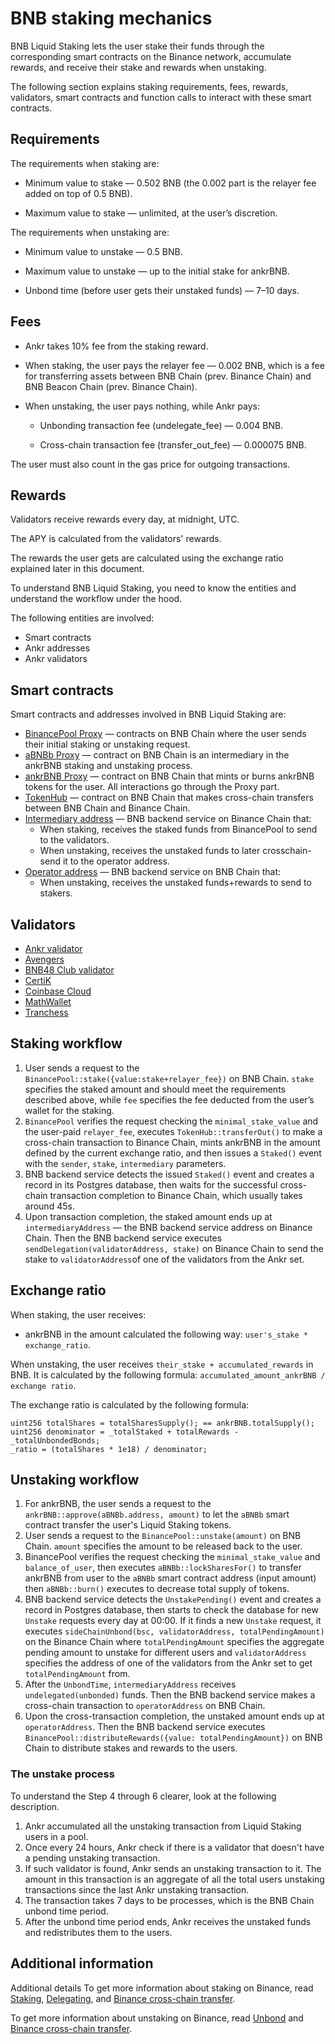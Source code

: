 # BNB staking mechanics

BNB Liquid Staking lets the user stake their funds through the corresponding smart contracts on the Binance network, accumulate rewards, and receive their stake and rewards when unstaking.

The following section explains staking requirements, fees, rewards, validators, smart contracts and function calls to interact with these smart contracts.


## Requirements

The requirements when staking are:

* Minimum value to stake — 0.502 BNB (the 0.002 part is the relayer fee added on top of 0.5 BNB).

* Maximum value to stake — unlimited, at the user’s discretion.

The requirements when unstaking are:

* Minimum value to unstake — 0.5 BNB.

* Maximum value to unstake — up to the initial stake for ankrBNB.

* Unbond time (before user gets their unstaked funds) — 7–10 days.


## Fees

* Ankr takes 10% fee from the staking reward. 

* When staking, the user pays the relayer fee — 0.002 BNB, which is a fee for transferring assets between BNB Chain (prev. Binance Chain) and BNB Beacon Chain (prev. Binance Chain).

* When unstaking, the user pays nothing, while Ankr pays:

  * Unbonding transaction fee (undelegate_fee) — 0.004 BNB.

  * Cross-chain transaction fee (transfer_out_fee) — 0.000075 BNB.

The user must also count in the gas price for outgoing transactions.


## Rewards
Validators receive rewards every day, at midnight, UTC.

The APY is calculated from the validators' rewards. 

The rewards the user gets are calculated using the exchange ratio explained later in this document.

To understand BNB Liquid Staking, you need to know the entities and understand the workflow under the hood.

The following entities are involved:
* Smart contracts
* Ankr addresses
* Ankr validators

## Smart contracts
Smart contracts and addresses involved in BNB Liquid Staking are:
* [BinancePool Proxy](https://bscscan.com/address/0xa0c92efdceA55ca19396e4850B8D29Df6F907bcD#writeProxyContract) — contracts on BNB Chain where the user sends their initial staking or unstaking request.
* [aBNBb Proxy](https://bscscan.com/address/0xfe39985D7eFF914c50A06bA0cFfcCA8361e00C0e) — contract on BNB Chain is an intermediary in the ankrBNB staking and unstaking process.
* [ankrBNB Proxy](https://bscscan.com/address/0x52F24a5e03aee338Da5fd9Df68D2b6FAe1178827) — contract on BNB Chain that mints or burns ankrBNB tokens for the user. All interactions go through the Proxy part.
* [TokenHub](https://bscscan.com/address/0x0000000000000000000000000000000000001004) — contract on BNB Chain that makes cross-chain transfers between BNB Chain and Binance Chain.
* [Intermediary address](https://explorer.binance.org/address/bnb1lyhlnk763duq48rmctftxlde6ax3htxkxnay3e)  — BNB backend service on Binance Chain that:
  * When staking, receives the staked funds from BinancePool to send to the validators. 
  * When unstaking, receives the unstaked funds to later crosschain-send it to the operator address. 
* [Operator address](https://bscscan.com/address/0x4069d8a3de3a72eca86ca5e0a4b94619085e7362) — BNB backend service on BNB Chain that:
  * When unstaking, receives the unstaked funds+rewards to send to stakers.

## Validators
* [Ankr validator](https://www.bnbchain.world/en/staking/validator/bva1xnudjls7x4p48qrk0j247htt7rl2k2dzp3mr3j)
* [Avengers](https://www.bnbchain.org/en/staking/validator/bva1s0ntnh523dc2u5ez3dcj2t34k2x7y60cue46rt)
* [BNB48 Club validator](https://www.bnbchain.world/en/staking/validator/bva1ygrhjdjfyn2ffh5ha5llf5g6l3wxjt29hz9q4s)
* [CertiK](https://www.bnbchain.org/en/staking/validator/bva1lva9unyerjwcnayyd9kukyde96tvcfdgqk4930)
* [Coinbase Cloud](https://www.bnbchain.org/en/staking/validator/bva1cvxdm0yuzxqaysk9waxgmqasdl6qypaxx9aagz)
* [MathWallet](https://www.bnbchain.org/en/staking/validator/bva1y52k5rfmqv46p8x8jsnppzgkjgzt5m0zgx5h37)
* [Tranchess](https://www.bnbchain.org/en/staking/validator/bva1m3nj2sglp7mlz3y08qjlqyhycenz8m9cl4h4ht)

## Staking workflow
1. User sends a request to the `BinancePool::stake({value:stake+relayer_fee})` on BNB Chain. `stake` specifies the staked amount and should meet the requirements described above, while `fee` specifies the fee deducted from the user’s wallet for the staking. 
2. `BinancePool` verifies the request checking the `minimal_stake_value` and the user-paid `relayer_fee`, executes `TokenHub::transferOut()` to make a cross-chain transaction to Binance Chain, mints ankrBNB in the amount defined by the current exchange ratio, and then issues a `Staked()` event with the `sender`, `stake`, `intermediary` parameters.
3. BNB backend service detects the issued `Staked()` event and creates a record in its Postgres database, then waits for the successful cross-chain transaction completion to Binance Chain, which usually takes around 45s.
4. Upon transaction completion, the staked amount ends up at `intermediaryAddress` — the BNB backend service address on Binance Chain. Then the BNB backend service executes `sendDelegation(validatorAddress, stake)` on Binance Chain to send the stake to `validatorAddress`of one of the validators from the Ankr set.

## Exchange ratio 
When staking, the user receives:
* ankrBNB in the amount calculated the following way: `user's_stake * exchange_ratio`.

When unstaking, the user receives `their_stake + accumulated_rewards` in BNB. 
It is calculated by the following formula: `accumulated_amount_ankrBNB / exchange ratio`. 

The exchange ratio is calculated by the following formula: 

```
uint256 totalShares = totalSharesSupply(); == ankrBNB.totalSupply();
uint256 denominator = _totalStaked + totalRewards - _totalUnbondedBonds;
_ratio = (totalShares * 1e18) / denominator;
```

## Unstaking workflow
1. For ankrBNB, the user sends a request to the `ankrBNB::approve(aBNBb.address, amount)` to let the `aBNBb` smart contract transfer the user's Liquid Staking tokens.  
2. User sends a request to the `BinancePool::unstake(amount)` on BNB Chain. `amount` specifies the amount to be released back to the user.
3. BinancePool verifies the request checking the `minimal_stake_value` and `balance_of_user`, then executes `aBNBb::lockSharesFor()` to transfer ankrBNB from user to the `aBNBb` smart contract address (input amount) then `aBNBb::burn()` executes to decrease total supply of tokens. 
4. BNB backend service detects the `UnstakePending()` event and creates a record in Postgres database, then starts to check the database for new `Unstake` requests every day at 00:00. If it finds a new `Unstake` request, it executes `sideChainUnbond(bsc, validatorAddress, totalPendingAmount)` on the Binance Chain where `totalPendingAmount` specifies the aggregate pending amount to unstake for different users and `validatorAddress` specifies the address of one of the validators from the Ankr set to get `totalPendingAmount` from. 
5. After the `UnbondTime`, `intermediaryAddress` receives `undelegated(unbonded)` funds. Then the BNB backend service makes a cross-chain transaction to `operatorAddress` on BNB Chain.
6. Upon the cross-transaction completion, the unstaked amount ends up at `operatorAddress`. Then the BNB backend service executes `BinancePool::distributeRewards({value: totalPendingAmount})` on BNB Chain to distribute stakes and rewards to the users.
   
### The unstake process
To understand the Step 4 through 6 clearer, look at the following description. 
1. Ankr accumulated all the unstaking transaction from Liquid Staking users in a pool.
2. Once every 24 hours, Ankr check if there is a validator that doesn't have a pending unstaking transaction.
3. If such validator is found, Ankr sends an unstaking transaction to it. The amount in this transaction is an aggregate of all the total users unstaking transactions since the last Ankr unstaking transaction.      
4. The transaction takes 7 days to be processes, which is the BNB Chain unbond time period.
5. After the unbond time period ends, Ankr receives the unstaked funds and redistributes them to the users. 

## Additional information
Additional details
To get more information about staking on Binance, read [Staking](https://docs.binance.org/smart-chain/validator/Parameters.html), [Delegating](https://docs.binance.org/faq/bsc/del.html), and [Binance cross-chain transfer](https://docs.binance.org/smart-chain/developer/cross-chain-transfer.html).

To get more information about unstaking on Binance, read [Unbond](https://docs.binance.org/faq/bsc/del.html#when-can-i-receive-my-undelegated-bnb) and [Binance cross-chain transfer](https://docs.binance.org/smart-chain/developer/cross-chain-transfer.html).